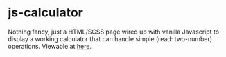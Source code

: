 # js-calculator

Nothing fancy, just a HTML/SCSS page wired up with vanilla Javascript to display a working calculator that can handle simple (read: two-number) operations. Viewable at [here](http://leosoaivan.github.io/js-calculator).